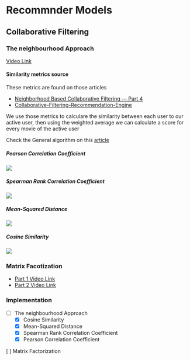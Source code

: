 # Recommnder Models

## Collaborative Filtering
### The neighbourhood Approach 
[Video Link](https://www.youtube.com/watch?v=pnX6a9L6Lng)

#### Similarity metrics source
These metrics are found on those articles
* [Neighborhood Based Collaborative Filtering — Part 4](https://medium.com/fnplus/neighbourhood-based-collaborative-filtering-4b7caedd2d11#:~:text=Neighborhood%20Based%20Collaborative%20Filtering%20leverages,done%20to%20items%20as%20well!) 
*  [Collaborative-Filtering-Recommendation-Engine](https://github.com/nirmal-krishnan/Collaborative-Filtering-Recommendation-Engine)

We use those metrics to calculare the similarity between each user to our active user, then using the weighted average we can
calculate a score for every movie of the active user

Check the General algorithm on this [article](https://github.com/nirmal-krishnan/Collaborative-Filtering-Recommendation-Engine/blob/master/Final_Writeup.pdf)

##### Pearson Correlation Coefficient
![](https://miro.medium.com/max/939/1*0ev2t7hU5HqldLa9Kt-DTA.jpeg)


##### Spearman Rank Correlation Coefficient
![](https://miro.medium.com/max/658/1*rhPDyVnVJbA18V1ZVyF_dg.jpeg)


##### Mean-Squared Distance
![](https://miro.medium.com/max/875/1*olTpJjX2LKXnGdnnxXCCwg.jpeg)


##### Cosine Similarity
![](https://miro.medium.com/max/851/1*Ed681tZoQVTDsoRqAxu_-Q.jpeg)

### Matrix Facotization 
* [Part 1 Video Link](https://www.youtube.com/watch?v=h-gEB2An8bo) 
* [Part 2 Video Link]()

### Implementation


* [ ] The neighbourhood Approach
	* [x] Cosine Similarity
	* [x] Mean-Squared Distance
	* [x] Spearman Rank Correlation Coefficient
	* [x] Pearson Correlation Coefficient
	
[ ] Matrix Factorization